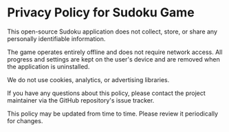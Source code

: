 </head>
<body>
<h1>Privacy Policy for Sudoku Game</h1>
<p>This open-source Sudoku application does not collect, store, or share any personally identifiable information.</p>
<p>The game operates entirely offline and does not require network access. All progress and settings are kept on the user's device and are removed when the application is uninstalled.</p>
<p>We do not use cookies, analytics, or advertising libraries.</p>
<p>If you have any questions about this policy, please contact the project maintainer via the GitHub repository's issue tracker.</p>
<p>This policy may be updated from time to time. Please review it periodically for changes.</p>
</body>
</html>
